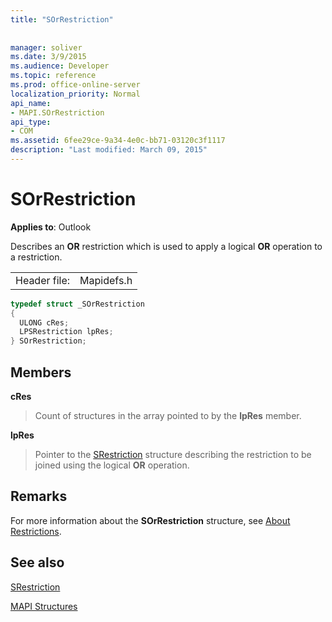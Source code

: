 ```yaml
---
title: "SOrRestriction"
 
 
manager: soliver
ms.date: 3/9/2015
ms.audience: Developer
ms.topic: reference
ms.prod: office-online-server
localization_priority: Normal
api_name:
- MAPI.SOrRestriction
api_type:
- COM
ms.assetid: 6fee29ce-9a34-4e0c-bb71-03120c3f1117
description: "Last modified: March 09, 2015"
---
```


# SOrRestriction

  
  
**Applies to**: Outlook 
  
Describes an **OR** restriction which is used to apply a logical **OR** operation to a restriction. 
  
|||
|:-----|:-----|
|Header file:  <br/> |Mapidefs.h  <br/> |
   
```cpp
typedef struct _SOrRestriction
{
  ULONG cRes;
  LPSRestriction lpRes;
} SOrRestriction;

```

## Members

 **cRes**
  
> Count of structures in the array pointed to by the **lpRes** member. 
    
 **lpRes**
  
> Pointer to the [SRestriction](srestriction.md) structure describing the restriction to be joined using the logical **OR** operation. 
    
## Remarks

For more information about the **SOrRestriction** structure, see [About Restrictions](about-restrictions.md). 
  
## See also



[SRestriction](srestriction.md)


[MAPI Structures](mapi-structures.md)

